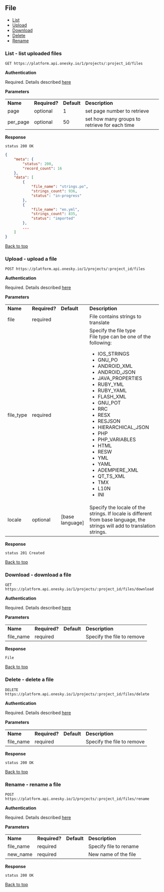 ## File
- [List](#list---list-uploaded-files)
- [Upload](#upload---upload-a-file)
- [Download](#download---download-a-file)
- [Delete](#delete---delete-a-file)
- [Rename](#rename---rename-a-file)


### List - list uploaded files

    GET https://platform.api.onesky.io/1/projects/:project_id/files

**Authentication**

Required. Details described [here](/README.md#authentication)

**Parameters**

<table>
    <tr>
        <td><strong>Name</strong></td>
        <td><strong>Required?</strong></td>
        <td><strong>Default</strong></td>
        <td><strong>Description</strong></td>
    </tr>
    <tr>
        <td>page</td>
        <td>optional</td>
        <td>1</td>
        <td>set page number to retrieve</td>
    </tr>
    <tr>
        <td>per_page</td>
        <td>optional</td>
        <td>50</td>
        <td>set how many groups to retrieve for each time</td>
    </tr>
</table>

**Response**

```
status 200 OK
```
``` json
{
    "meta": {
        "status": 200,
        "record_count": 16
    },
    "data": [
        {
            "file_name": "strings.po",
            "strings_count": 936,
            "status": "in-progress"
        },
        {
            "file_name": "en.yml",
            "strings_count": 835,
            "status": "imported"
        },
        ...
    ]
}
```
[Back to top](#file)


### Upload - upload a file

    POST https://platform.api.onesky.io/1/projects/:project_id/files

**Authentication**

Required. Details described [here](/README.md#authentication)

**Parameters**

<table>
    <tr>
        <td><strong>Name</strong></td>
        <td><strong>Required?</strong></td>
        <td><strong>Default</strong></td>
        <td><strong>Description</strong></td>
    </tr>
    <tr>
        <td>file</td>
        <td>required</td>
        <td></td>
        <td>File contains strings to translate</td>
    </tr>
    <tr>
        <td>file_type</td>
        <td>required</td>
        <td></td>
        <td>
            Specify the file type
            <br>
            File type can be one of the following:
            <ul>
                <li>IOS_STRINGS</li>
                <li>GNU_PO</li>
                <li>ANDROID_XML</li>
                <li>ANDROID_JSON</li>
                <li>JAVA_PROPERTIES</li>
                <li>RUBY_YML</li>
                <li>RUBY_YAML</li>
                <li>FLASH_XML</li>
                <li>GNU_POT</li>
                <li>RRC</li>
                <li>RESX</li>
                <li>RESJSON</li>
                <li>HIERARCHICAL_JSON</li>
                <li>PHP</li>
                <li>PHP_VARIABLES</li>
                <li>HTML</li>
                <li>RESW</li>
                <li>YML</li>
                <li>YAML</li>
                <li>ADEMPIERE_XML</li>
                <li>QT_TS_XML</li>
                <li>TMX</li>
                <li>L10N</li>
                <li>INI</li>
            </ul>
        </td>
    </tr>
    <tr>
        <td>locale</td>
        <td>optional</td>
        <td>[base language]</td>
        <td>Specify the locale of the strings. If locale is different from base language, the strings will add to translation strings.</td>
    </tr>
</table>

**Response**

```
status 201 Created
```
[Back to top](#file)


### Download - download a file

    GET https://platform.api.onesky.io/1/projects/:project_id/files/download

**Authentication**

Required. Details described [here](/README.md#authentication)

**Parameters**

<table>
    <tr>
        <td><strong>Name</strong></td>
        <td><strong>Required?</strong></td>
        <td><strong>Default</strong></td>
        <td><strong>Description</strong></td>
    </tr>
    <tr>
        <td>file_name</td>
        <td>required</td>
        <td></td>
        <td>Specify the file to remove</td>
    </tr>
</table>

**Response**

```
File
```
[Back to top](#file)


### Delete - delete a file

    DELETE https://platform.api.onesky.io/1/projects/:project_id/files/delete

**Authentication**

Required. Details described [here](/README.md#authentication)

**Parameters**

<table>
    <tr>
        <td><strong>Name</strong></td>
        <td><strong>Required?</strong></td>
        <td><strong>Default</strong></td>
        <td><strong>Description</strong></td>
    </tr>
    <tr>
        <td>file_name</td>
        <td>required</td>
        <td></td>
        <td>Specify the file to remove</td>
    </tr>
</table>

**Response**

```
status 200 OK
```
[Back to top](#file)


### Rename - rename a file

    POST https://platform.api.onesky.io/1/projects/:project_id/files/rename

**Authentication**

Required. Details described [here](/README.md#authentication)

**Parameters**

<table>
    <tr>
        <td><strong>Name</strong></td>
        <td><strong>Required?</strong></td>
        <td><strong>Default</strong></td>
        <td><strong>Description</strong></td>
    </tr>
    <tr>
        <td>file_name</td>
        <td>required</td>
        <td></td>
        <td>Specify file to rename</td>
    </tr>
    <tr>
        <td>new_name</td>
        <td>required</td>
        <td></td>
        <td>New name of the file</td>
    </tr>
</table>

**Response**

```
status 200 OK
```
[Back to top](#file)
